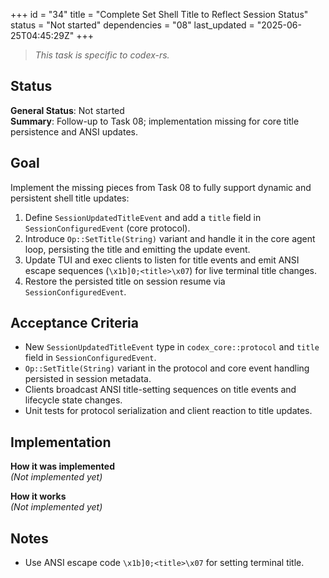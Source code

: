 +++
id = "34"
title = "Complete Set Shell Title to Reflect Session Status"
status = "Not started"
dependencies = "08"
last_updated = "2025-06-25T04:45:29Z"
+++

> *This task is specific to codex-rs.*

## Status

**General Status**: Not started  
**Summary**: Follow-up to Task 08; implementation missing for core title persistence and ANSI updates.

## Goal

Implement the missing pieces from Task 08 to fully support dynamic and persistent shell title updates:
1. Define `SessionUpdatedTitleEvent` and add a `title` field in `SessionConfiguredEvent` (core protocol).
2. Introduce `Op::SetTitle(String)` variant and handle it in the core agent loop, persisting the title and emitting the update event.
3. Update TUI and exec clients to listen for title events and emit ANSI escape sequences (`\x1b]0;<title>\x07`) for live terminal title changes.
4. Restore the persisted title on session resume via `SessionConfiguredEvent`.

## Acceptance Criteria

- New `SessionUpdatedTitleEvent` type in `codex_core::protocol` and `title` field in `SessionConfiguredEvent`.
- `Op::SetTitle(String)` variant in the protocol and core event handling persisted in session metadata.
- Clients broadcast ANSI title-setting sequences on title events and lifecycle state changes.
- Unit tests for protocol serialization and client reaction to title updates.

## Implementation

**How it was implemented**  
*(Not implemented yet)*

**How it works**  
*(Not implemented yet)*

## Notes

- Use ANSI escape code `\x1b]0;<title>\x07` for setting terminal title.
